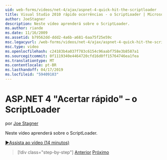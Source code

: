 ```yaml
---
uid: web-forms/videos/net-4/ajax/aspnet-4-quick-hit-the-scriptloader
title: Visual Studio 2010 rápido ocorrências - o ScriptLoader | Microsoft Docs
author: JoeStagner
description: Neste vídeo aprenderá sobre o ScriptLoader.
ms.author: riande
ms.date: 11/16/2009
ms.assetid: b79562dd-ddd2-4a6b-a681-6aa75f25e59c
msc.legacyurl: /web-forms/videos/net-4/ajax/aspnet-4-quick-hit-the-scriptloader
msc.type: video
ms.openlocfilehash: c24183b4a037f783c6154c96aabf758e3b8587a1
ms.sourcegitcommit: 0f1119340e4464720cfd16d0ff15764746ea1fea
ms.translationtype: MT
ms.contentlocale: pt-BR
ms.lasthandoff: 04/17/2019
ms.locfileid: "59409103"
---
```

# <a name="aspnet-4-quick-hit---the-scriptloader"></a>ASP.NET 4 "Acertar rápido" – o ScriptLoader

por [Joe Stagner](https://github.com/JoeStagner)

Neste vídeo aprenderá sobre o ScriptLoader.

[&#9654;Assista ao vídeo (14 minutos)](https://channel9.msdn.com/Blogs/ASP-NET-Site-Videos/aspnet-4-quick-hit-the-scriptloader)

> [!div class="step-by-step"]
> [Anterior](aspnet-4-quick-hit-imperative-javascript-syntax-for-microsoft-client-side-controls.md)
> [Próximo](aspnet-4-quick-hit-jquery-syntax-for-microsoft-ajax.md)
